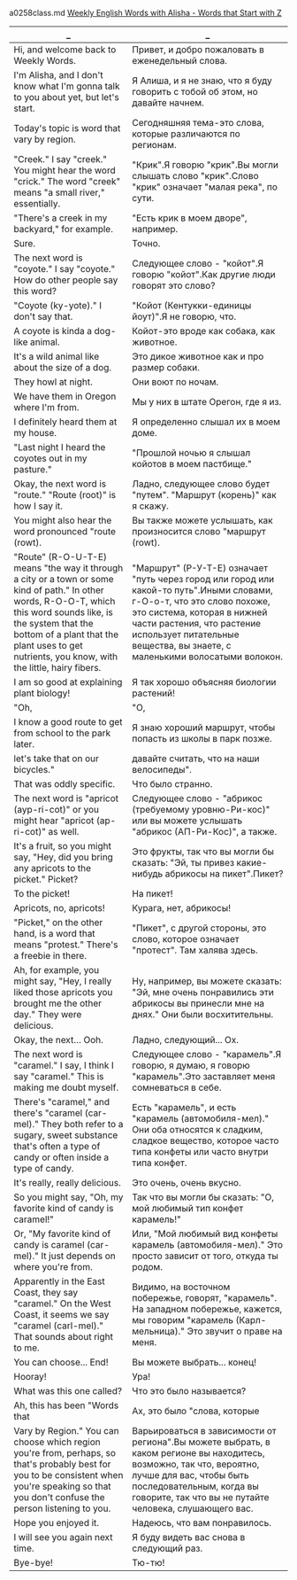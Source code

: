 a0258class.md
[Weekly English Words with Alisha - Words that Start with Z
](https://www.youtube.com/watch?v=ndf8jjuHFis)





_|_
--|--
Hi, and welcome back to Weekly Words.|Привет, и добро пожаловать в еженедельный слова.
I'm Alisha, and I don't know what I'm gonna talk to you about yet, but let's start.|Я Алиша, и я не знаю, что я буду говорить с тобой об этом, но давайте начнем.
Today's topic is word that vary by region.|Сегодняшняя тема-это слова, которые различаются по регионам.
"Creek." I say "creek." You might hear the word "crick." The word "creek" means "a small river," essentially.|"Крик".Я говорю "крик".Вы могли слышать слово "крик".Слово "крик" означает "малая река", по сути.
"There's a creek in my backyard," for example.|"Есть крик в моем дворе", например.
Sure.|Точно.
The next word is "coyote." I say "coyote." How do other people say this word?|Следующее слово - "койот".Я говорю "койот".Как другие люди говорят это слово?
"Coyote (ky-yote)." I don't say that.|"Койот (Кентукки-единицы йоут)".Я не говорю, что.
A coyote is kinda a dog-like animal.|Койот-это вроде как собака, как животное.
It's a wild animal like about the size of a dog.|Это дикое животное как и про размер собаки.
They howl at night.|Они воют по ночам.
We have them in Oregon where I'm from.|Мы у них в штате Орегон, где я из.
I definitely heard them at my house.|Я определенно слышал их в моем доме.
"Last night I heard the coyotes out in my pasture."|"Прошлой ночью я слышал койотов в моем пастбище."
Okay, the next word is "route." "Route (root)" is how I say it.|Ладно, следующее слово будет "путем". "Маршрут (корень)" как я скажу.
You might also hear the word pronounced "route (rowt).|Вы также можете услышать, как произносится слово "маршрут (rowt).
"Route" (R-O-U-T-E) means "the way it through a city or a town or some kind of path." In other words, R-O-O-T, which this word sounds like, is the system that the bottom of a plant that the plant uses to get nutrients, you know, with the little, hairy fibers.|"Маршрут" (Р-У-Т-Е) означает "путь через город или город или какой-то путь".Иными словами, г-О-о-т, что это слово похоже, это система, которая в нижней части растения, что растение использует питательные вещества, вы знаете, с маленькими волосатыми волокон.
I am so good at explaining plant biology!|Я так хорошо объясняя биологии растений!
"Oh,|"О,
I know a good route to get from school to the park later.|Я знаю хороший маршрут, чтобы попасть из школы в парк позже.
let's take that on our bicycles."|давайте считать, что на наши велосипеды".
That was oddly specific.|Что было странно.
The next word is "apricot (ayp-ri-cot)" or you might hear "apricot (ap-ri-cot)" as well.|Следующее слово - "абрикос (требуемому уровню-Ри-кос)" или вы можете услышать "абрикос (АП-Ри-Кос)", а также.
It's a fruit, so you might say, "Hey, did you bring any apricots to the picket." Picket?|Это фрукты, так что вы могли бы сказать: "Эй, ты привез какие-нибудь абрикосы на пикет".Пикет?
To the picket!|На пикет!
Apricots, no, apricots!|Курага, нет, абрикосы!
"Picket," on the other hand, is a word that means "protest." There's a freebie in there.|"Пикет", с другой стороны, это слово, которое означает "протест". Там халява здесь.
Ah, for example, you might say, "Hey, I really liked those apricots you brought me the other day." They were delicious.|Ну, например, вы можете сказать: "Эй, мне очень понравились эти абрикосы вы принесли мне на днях." Они были восхитительны.
Okay, the next… Ooh.|Ладно, следующий... Ох.
The next word is "caramel." I say, I think I say "caramel." This is making me doubt myself.|Следующее слово - "карамель".Я говорю, я думаю, я говорю "карамель".Это заставляет меня сомневаться в себе.
There's "caramel," and there's "caramel (car-mel)." They both refer to a sugary, sweet substance that's often a type of candy or often inside a type of candy.|Есть "карамель", и есть "карамель (автомобиля-мел)." Они оба относятся к сладким, сладкое вещество, которое часто типа конфеты или часто внутри типа конфет.
It's really, really delicious.|Это очень, очень вкусно.
So you might say, "Oh, my favorite kind of candy is caramel!"|Так что вы могли бы сказать: "О, мой любимый тип конфет карамель!"
Or, "My favorite kind of candy is caramel (car-mel)." It just depends on where you're from.|Или, "Мой любимый вид конфеты карамель (автомобиля-мел)." Это просто зависит от того, откуда ты родом.
Apparently in the East Coast, they say "caramel." On the West Coast, it seems we say "caramel (carl-mel)." That sounds about right to me.|Видимо, на восточном побережье, говорят, "карамель". На западном побережье, кажется, мы говорим "карамель (Карл-мельница)." Это звучит о праве на меня.
You can choose... End!|Вы можете выбрать... конец!
Hooray!|Ура!
What was this one called?|Что это было называется?
Ah, this has been "Words that|Ах, это было "слова, которые
Vary by Region." You can choose which region you're from, perhaps, so that's probably best for you to be consistent when you're speaking so that you don't confuse the person listening to you.|Варьироваться в зависимости от региона".Вы можете выбрать, в каком регионе вы находитесь, возможно, так что, вероятно, лучше для вас, чтобы быть последовательным, когда вы говорите, так что вы не путайте человека, слушающего вас.
Hope you enjoyed it.|Надеюсь, что вам понравилось.
I will see you again next time.|Я буду видеть вас снова в следующий раз.
Bye-bye!|Тю-тю!
